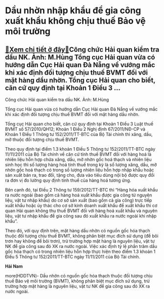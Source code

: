Dầu nhờn nhập khẩu để gia công xuất khẩu không chịu thuế Bảo vệ môi trường
==========================================================================

[:gift:Xem chi tiết ở đây:gift:](https://hddtvn.com/dau-nhon-nhap-khau-de-gia-cong-xuat-khau-khong-chiu-thue-bao-ve-moi-truong/)Công chức Hải quan kiểm tra dầu NK. Ảnh: M.Hùng Tổng cục Hải quan vừa có hướng dẫn Cục Hải quan Đà Nẵng về vướng mắc khi xác định đối tượng chịu thuế BVMT đối với mặt hàng dầu nhờn. Tổng cục Hải quan cho biết, căn cứ quy định tại Khoản 1 Điều 3 …
------------------------------------------------------------------------------------------------------------------------------------------------------------------------------------------------------------------------------------------------------







 






 Công chức Hải quan kiểm tra dầu NK. Ảnh: M.Hùng 


Tổng cục Hải quan vừa có hướng dẫn Cục Hải quan Đà Nẵng về vướng mắc khi xác định đối tượng chịu thuế BVMT đối với mặt hàng dầu nhờn.


 Tổng cục Hải quan cho biết, căn cứ quy định tại Khoản 1 Điều 3 Luật thuế BVMT số 57/2010/QH12; Khoản 1 Điều 2 Nghị định 67/2011/NĐ-CP và Khoản 1 Điều 1 Thông tư 152/2011/TT-BTC của Bộ Tài chính thì xăng, dầu, mỡ thuộc đối tượng chịu thuế BVMT.


 Theo quy định tại điểm 1.3 khoản 1 Điều 5 Thông tư 152/2011/TT-BTC ngày 11/11/2011 của Bộ Tài chính về căn cứ tính thuế BVMT đối với hàng hoá là nhiên liệu hỗn hợp chứa xăng, dầu, mỡ nhờn gốc hoá thạch và nhiên liệu sinh học thì số lượng hàng hoá tính thuế trong kỳ là số lượng xăng, dầu, mỡ nhờn gốc hoá thạch có trong số lượng nhiên liệu hỗn hợp nhập khẩu hoặc sản xuất bán ra, trao đổi, tặng cho, đưa vào tiêu dùng nội bộ được quy đổi ra đơn vị đo lường quy định tính thuế của hàng hoá tương ứng. 


 Bên cạnh đó, tại Điều 2 Thông tư 159/2012/TT-BTC thì “Hàng hóa xuất khẩu ra nước ngoài (bao gồm cả hàng hoá xuất khẩu được gia công từ nguyên liệu, vật tư nhập khẩu) do cơ sở sản xuất (bao gồm cả gia công) trực tiếp xuất khẩu hoặc ủy thác cho cơ sở kinh doanh xuất khẩu để xuất khẩu thì cơ quan Hải quan không thu thuế BVMT đối với hàng hoá xuất khẩu và nguyên liệu, vật tư nhập khẩu để gia công sau đó xuất khẩu ra nước ngoài khi nhập khẩu”.


 Theo đó, với quy định trên, mặt hàng dầu nhờn có nguồn gốc hóa thạch thuộc đối tượng chịu thuế BVMT, không phân biệt mục đích sử dụng (để bôi trơn hay không để bôi trơn), trừ trường hợp mặt hàng là nguyên liệu, vật tư NK để gia công sau đó XK ra nước ngoài. Việc xác định tỷ lệ phần trăm dầu gốc hóa thạch có trong nhiên liệu hỗn hợp thực hiện theo điểm 1.3 khoản 1 Điều 5 Thông tư 152/2011/TT-BTC ngày 11/11/2011 của Bộ Tài chính.






**Hải Nam**



more(HDDTVN)- Dầu nhờn có nguồn gốc hóa thạch thuộc đối tượng chịu thuế Bảo vệ môi trường (BVMT), không phân biệt mục đích sử dụng, trừ trường hợp mặt hàng là nguyên liệu, vật tư NK để gia công sau đó XK ra nước ngoài.

